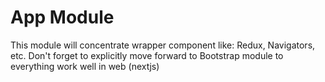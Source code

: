 # App Module

This module will concentrate wrapper component like: Redux, Navigators, etc.
Don't forget to explicitly move forward to Bootstrap module to everything work well in web (nextjs)
